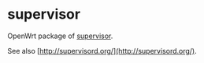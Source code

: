 # supervisor

OpenWrt package of [supervisor](https://github.com/Supervisor/supervisor).

See also [http://supervisord.org/](http://supervisord.org/).

